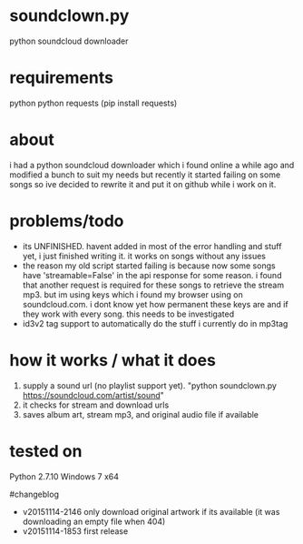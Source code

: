 # soundclown.py
python soundcloud downloader

# requirements
python
python requests (pip install requests)

# about
i had a python soundcloud downloader which i found online a while ago and modified a bunch to suit my needs but recently it started failing on some songs so ive decided to rewrite it and put it on github while i work on it.

# problems/todo
- its UNFINISHED. havent added in most of the error handling and stuff yet, i just finished writing it. it works on songs without any issues
- the reason my old script started failing is because now some songs have 'streamable=False' in the api response for some reason. i found that another request is required for these songs to retrieve the stream mp3. but im using keys which i found my browser using on soundcloud.com. i dont know yet how permanent these keys are and if they work with every song. this needs to be investigated
- id3v2 tag support to automatically do the stuff i currently do in mp3tag

# how it works / what it does
1. supply a sound url (no playlist support yet). "python soundclown.py https://soundcloud.com/artist/sound"
2. it checks for stream and download urls
3. saves album art, stream mp3, and original audio file if available

# tested on
Python 2.7.10
Windows 7 x64

#changeblog
- v20151114-2146
only download original artwork if its available (it was downloading an empty file when 404)
- v20151114-1853
first release
